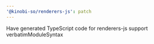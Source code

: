 ```yaml
---
'@kinobi-so/renderers-js': patch
---
```


Have generated TypeScript code for renderers-js support verbatimModuleSyntax
